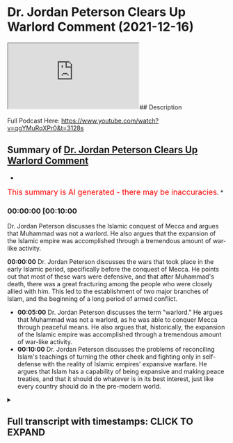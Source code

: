 # Dr. Jordan Peterson Clears Up Warlord Comment (2021-12-16)

<iframe loading='lazy' allow='autoplay' src='https://www.youtube.com/embed/v0qZCupZ2SU'></iframe>## Description

Full Podcast Here: https://www.youtube.com/watch?v=qgYMuRqXPr0&t=3128s

## Summary of [Dr. Jordan Peterson Clears Up Warlord Comment](https://www.youtube.com/watch?v=v0qZCupZ2SU)


*

<span style="color:red; font-size:125%">This summary is AI generated - there may be inaccuracies</span>. [](/)*

### <a onclick="modifyYTiframeseektime('600')">00:00:00 [00:10:00</a>

 Dr. Jordan Peterson discusses the Islamic conquest of Mecca and argues that Muhammad was not a warlord. He also argues that the expansion of the Islamic empire was accomplished through a tremendous amount of war-like activity.

**<a onclick="modifyYTiframeseektime('0')">00:00:00</a>** Dr. Jordan Peterson discusses the wars that took place in the early Islamic period, specifically before the conquest of Mecca. He points out that most of these wars were defensive, and that after Muhammad's death, there was a great fracturing among the people who were closely allied with him. This led to the establishment of two major branches of Islam, and the beginning of a long period of armed conflict.
* **<a onclick="modifyYTiframeseektime('300')">00:05:00</a>**  Dr. Jordan Peterson discusses the term "warlord." He argues that Muhammad was not a warlord, as he was able to conquer Mecca through peaceful means. He also argues that, historically, the expansion of the Islamic empire was accomplished through a tremendous amount of war-like activity.
* **<a onclick="modifyYTiframeseektime('600')">00:10:00</a>** Dr. Jordan Peterson discusses the problems of reconciling Islam's teachings of turning the other cheek and fighting only in self-defense with the reality of Islamic empires' expansive warfare. He argues that Islam has a capability of being expansive and making peace treaties, and that it should do whatever is in its best interest, just like every country should do in the pre-modern world.

<details><summary><h2>Full transcript with timestamps: CLICK TO EXPAND</h2></summary>

<a onclick="modifyYTiframeseektime('0)')">0:00:00 uh there was a time of persecution and<\/a>
<a onclick="modifyYTiframeseektime('2)')">0:00:02 then after that<\/a>
<a onclick="modifyYTiframeseektime('3)')">0:00:03 um<\/a>
<a onclick="modifyYTiframeseektime('4)')">0:00:04 he went he went to different places he<\/a>
<a onclick="modifyYTiframeseektime('6)')">0:00:06 went to tariff<\/a>
<a onclick="modifyYTiframeseektime('7)')">0:00:07 which is a place outside of mecca he<\/a>
<a onclick="modifyYTiframeseektime('9)')">0:00:09 went to el salvador two clans two tribes<\/a>
<a onclick="modifyYTiframeseektime('13)')">0:00:13 and what it was is that he was he was<\/a>
<a onclick="modifyYTiframeseektime('15)')">0:00:15 trying to get support for his project or<\/a>
<a onclick="modifyYTiframeseektime('18)')">0:00:18 the monotheistic project because he was<\/a>
<a onclick="modifyYTiframeseektime('20)')">0:00:20 being boycotted et cetera he eventually<\/a>
<a onclick="modifyYTiframeseektime('22)')">0:00:22 got it from us<\/a>
<a onclick="modifyYTiframeseektime('24)')">0:00:24 these two tribes because they actually<\/a>
<a onclick="modifyYTiframeseektime('25)')">0:00:25 believed in the religion of islam this<\/a>
<a onclick="modifyYTiframeseektime('27)')">0:00:27 is documented like without a shadow of a<\/a>
<a onclick="modifyYTiframeseektime('29)')">0:00:29 doubt this is what happened and then is<\/a>
<a onclick="modifyYTiframeseektime('31)')">0:00:31 this in the medina is this the medina<\/a>
<a onclick="modifyYTiframeseektime('33)')">0:00:33 period that you're speaking out so this<\/a>
<a onclick="modifyYTiframeseektime('34)')">0:00:34 is actually technically the meccan<\/a>
<a onclick="modifyYTiframeseektime('36)')">0:00:36 period<\/a>
<a onclick="modifyYTiframeseektime('37)')">0:00:37 okay still the meccan period yeah so<\/a>
<a onclick="modifyYTiframeseektime('39)')">0:00:39 right before medina literally was<\/a>
<a onclick="modifyYTiframeseektime('40)')">0:00:40 established because medina is the it was<\/a>
<a onclick="modifyYTiframeseektime('42)')">0:00:42 it was so called after the prophet<\/a>
<a onclick="modifyYTiframeseektime('44)')">0:00:44 because medina just literally means the<\/a>
<a onclick="modifyYTiframeseektime('46)')">0:00:46 city in arabic it was called the<\/a>
<a onclick="modifyYTiframeseektime('48)')">0:00:48 ethereum before and then they changed it<\/a>
<a onclick="modifyYTiframeseektime('49)')">0:00:49 into madina to nebi like the city of the<\/a>
<a onclick="modifyYTiframeseektime('51)')">0:00:51 prophet and so that's why it was kind of<\/a>
<a onclick="modifyYTiframeseektime('53)')">0:00:53 called medina after that<\/a>
<a onclick="modifyYTiframeseektime('55)')">0:00:55 in that time period so you've got 13<\/a>
<a onclick="modifyYTiframeseektime('57)')">0:00:57 years of medina<\/a>
<a onclick="modifyYTiframeseektime('58)')">0:00:58 the vast majority i'm not going to say<\/a>
<a onclick="modifyYTiframeseektime('60)')">0:01:00 all about the vast majority of wars that<\/a>
<a onclick="modifyYTiframeseektime('62)')">0:01:02 took place<\/a>
<a onclick="modifyYTiframeseektime('63)')">0:01:03 and in fact all of the wars that took<\/a>
<a onclick="modifyYTiframeseektime('64)')">0:01:04 place before the conquest of mecca were<\/a>
<a onclick="modifyYTiframeseektime('66)')">0:01:06 defensive so the pagan arabs went to<\/a>
<a onclick="modifyYTiframeseektime('69)')">0:01:09 medina and tried to siege it<\/a>
<a onclick="modifyYTiframeseektime('74)')">0:01:14 and all of these are names of wars in<\/a>
<a onclick="modifyYTiframeseektime('76)')">0:01:16 fact there was according to monschola<\/a>
<a onclick="modifyYTiframeseektime('78)')">0:01:18 there were 19 such wars<\/a>
<a onclick="modifyYTiframeseektime('80)')">0:01:20 in 10 years so that's almost an average<\/a>
<a onclick="modifyYTiframeseektime('83)')">0:01:23 of two wars every year and for me i see<\/a>
<a onclick="modifyYTiframeseektime('86)')">0:01:26 that actually as an evidence for prophet<\/a>
<a onclick="modifyYTiframeseektime('87)')">0:01:27 because the prophet was actually<\/a>
<a onclick="modifyYTiframeseektime('88)')">0:01:28 fighting in these wars he wasn't just<\/a>
<a onclick="modifyYTiframeseektime('90)')">0:01:30 you know throwing people around telling<\/a>
<a onclick="modifyYTiframeseektime('91)')">0:01:31 him to fight for him he was fighting in<\/a>
<a onclick="modifyYTiframeseektime('93)')">0:01:33 them and there were defensive wars<\/a>
<a onclick="modifyYTiframeseektime('95)')">0:01:35 um<\/a>
<a onclick="modifyYTiframeseektime('96)')">0:01:36 so in that time period what happened was<\/a>
<a onclick="modifyYTiframeseektime('98)')">0:01:38 i'll give you one okay so okay so let me<\/a>
<a onclick="modifyYTiframeseektime('100)')">0:01:40 let me interject something there because<\/a>
<a onclick="modifyYTiframeseektime('102)')">0:01:42 that's<\/a>
<a onclick="modifyYTiframeseektime('103)')">0:01:43 that's that's very that's a very hard<\/a>
<a onclick="modifyYTiframeseektime('104)')">0:01:44 thing for me to<\/a>
<a onclick="modifyYTiframeseektime('106)')">0:01:46 to get straight in my mind yes now<\/a>
<a onclick="modifyYTiframeseektime('109)')">0:01:49 um<\/a>
<a onclick="modifyYTiframeseektime('110)')">0:01:50 i would say that and the division in<\/a>
<a onclick="modifyYTiframeseektime('113)')">0:01:53 islam that occurred almost immediately<\/a>
<a onclick="modifyYTiframeseektime('115)')">0:01:55 upon muhammad's death and which has not<\/a>
<a onclick="modifyYTiframeseektime('118)')">0:01:58 been rectified to this day quite the<\/a>
<a onclick="modifyYTiframeseektime('120)')">0:02:00 contrary that's also you know that's a<\/a>
<a onclick="modifyYTiframeseektime('122)')">0:02:02 problem for everyone it's a problem for<\/a>
<a onclick="modifyYTiframeseektime('124)')">0:02:04 muslims it's a problem for christians<\/a>
<a onclick="modifyYTiframeseektime('125)')">0:02:05 it's a problem for everyone and it's a<\/a>
<a onclick="modifyYTiframeseektime('127)')">0:02:07 problem that could really get out of<\/a>
<a onclick="modifyYTiframeseektime('128)')">0:02:08 hand now it's not like i don't know that<\/a>
<a onclick="modifyYTiframeseektime('130)')">0:02:10 the protestants and the catholics were<\/a>
<a onclick="modifyYTiframeseektime('131)')">0:02:11 at each other's throats for you know<\/a>
<a onclick="modifyYTiframeseektime('133)')">0:02:13 hundreds of years so<\/a>
<a onclick="modifyYTiframeseektime('134)')">0:02:14 but that's that's not the issue at the<\/a>
<a onclick="modifyYTiframeseektime('137)')">0:02:17 moment so<\/a>
<a onclick="modifyYTiframeseektime('139)')">0:02:19 now in in islam there's a tremendous<\/a>
<a onclick="modifyYTiframeseektime('141)')">0:02:21 emphasis on christ's doctrines as well<\/a>
<a onclick="modifyYTiframeseektime('144)')">0:02:24 and there isn't any evidence that christ<\/a>
<a onclick="modifyYTiframeseektime('146)')">0:02:26 himself took part in let's say wars<\/a>
<a onclick="modifyYTiframeseektime('150)')">0:02:30 okay so<\/a>
<a onclick="modifyYTiframeseektime('151)')">0:02:31 it's hard<\/a>
<a onclick="modifyYTiframeseektime('152)')">0:02:32 and i mean<\/a>
<a onclick="modifyYTiframeseektime('153)')">0:02:33 what do you mean okay well if you if you<\/a>
<a onclick="modifyYTiframeseektime('155)')">0:02:35 analyze christ as an archetype<\/a>
<a onclick="modifyYTiframeseektime('157)')">0:02:37 when he comes back in his second coming<\/a>
<a onclick="modifyYTiframeseektime('159)')">0:02:39 he is going to dominate the world<\/a>
<a onclick="modifyYTiframeseektime('162)')">0:02:42 and one can say well that's not the<\/a>
<a onclick="modifyYTiframeseektime('163)')">0:02:43 historical christ but when we're when<\/a>
<a onclick="modifyYTiframeseektime('165)')">0:02:45 we're looking at him in the way<\/a>
<a onclick="modifyYTiframeseektime('167)')">0:02:47 look that's a reasonable that's a<\/a>
<a onclick="modifyYTiframeseektime('168)')">0:02:48 reasonable objective<\/a>
<a onclick="modifyYTiframeseektime('170)')">0:02:50 and i understand that a judge a judge<\/a>
<a onclick="modifyYTiframeseektime('172)')">0:02:52 has a judge has that that martial<\/a>
<a onclick="modifyYTiframeseektime('175)')">0:02:55 element and i don't think it's<\/a>
<a onclick="modifyYTiframeseektime('176)')">0:02:56 reasonable to use the archetypal<\/a>
<a onclick="modifyYTiframeseektime('178)')">0:02:58 representation as an argument against<\/a>
<a onclick="modifyYTiframeseektime('180)')">0:03:00 the historical reality and look i'm not<\/a>
<a onclick="modifyYTiframeseektime('182)')">0:03:02 saying to you that i know that what<\/a>
<a onclick="modifyYTiframeseektime('185)')">0:03:05 muhammad did was wrong that isn't what<\/a>
<a onclick="modifyYTiframeseektime('187)')">0:03:07 i'm saying i'm saying that i don't<\/a>
<a onclick="modifyYTiframeseektime('190)')">0:03:10 understand<\/a>
<a onclick="modifyYTiframeseektime('191)')">0:03:11 how<\/a>
<a onclick="modifyYTiframeseektime('192)')">0:03:12 participation in those defense of wars<\/a>
<a onclick="modifyYTiframeseektime('195)')">0:03:15 let's say but then that was also<\/a>
<a onclick="modifyYTiframeseektime('196)')">0:03:16 followed by a tremendous explosion of<\/a>
<a onclick="modifyYTiframeseektime('198)')">0:03:18 islamic expansion right the biggest<\/a>
<a onclick="modifyYTiframeseektime('200)')">0:03:20 empire the world had ever seen in a very<\/a>
<a onclick="modifyYTiframeseektime('202)')">0:03:22 short period of time<\/a>
<a onclick="modifyYTiframeseektime('203)')">0:03:23 right at right at europe's doors<\/a>
<a onclick="modifyYTiframeseektime('206)')">0:03:26 and so<\/a>
<a onclick="modifyYTiframeseektime('207)')">0:03:27 and that was also followed by the<\/a>
<a onclick="modifyYTiframeseektime('209)')">0:03:29 severance of the islamic faith into two<\/a>
<a onclick="modifyYTiframeseektime('211)')">0:03:31 major categories and and interned<\/a>
<a onclick="modifyYTiframeseektime('213)')">0:03:33 conflict there and so there's that that<\/a>
<a onclick="modifyYTiframeseektime('215)')">0:03:35 stream of of<\/a>
<a onclick="modifyYTiframeseektime('217)')">0:03:37 of armed conflict activity i i think<\/a>
<a onclick="modifyYTiframeseektime('221)')">0:03:41 that you're<\/a>
<a onclick="modifyYTiframeseektime('222)')">0:03:42 with respect i i don't think you're<\/a>
<a onclick="modifyYTiframeseektime('223)')">0:03:43 getting the history fully right here<\/a>
<a onclick="modifyYTiframeseektime('225)')">0:03:45 because well<\/a>
<a onclick="modifyYTiframeseektime('226)')">0:03:46 go yep that's fine cool yeah the the the<\/a>
<a onclick="modifyYTiframeseektime('229)')">0:03:49 the war in germany that the wars between<\/a>
<a onclick="modifyYTiframeseektime('231)')">0:03:51 shia and sunnah or what would then be<\/a>
<a onclick="modifyYTiframeseektime('234)')">0:03:54 it's not really between sunnah because<\/a>
<a onclick="modifyYTiframeseektime('235)')">0:03:55 quite frankly shiism had not been<\/a>
<a onclick="modifyYTiframeseektime('237)')">0:03:57 established does it but the the the wars<\/a>
<a onclick="modifyYTiframeseektime('239)')">0:03:59 of the companions how many people died<\/a>
<a onclick="modifyYTiframeseektime('241)')">0:04:01 in those wars<\/a>
<a onclick="modifyYTiframeseektime('243)')">0:04:03 do we have any numbers<\/a>
<a onclick="modifyYTiframeseektime('244)')">0:04:04 for maximum we can say but it's but<\/a>
<a onclick="modifyYTiframeseektime('247)')">0:04:07 fair look fair enough man and it's not<\/a>
<a onclick="modifyYTiframeseektime('249)')">0:04:09 like it's not chris it's not like<\/a>
<a onclick="modifyYTiframeseektime('250)')">0:04:10 christianity hasn't been rife with<\/a>
<a onclick="modifyYTiframeseektime('252)')">0:04:12 internecine conflict yes<\/a>
<a onclick="modifyYTiframeseektime('255)')">0:04:15 but but the fact is is that it was<\/a>
<a onclick="modifyYTiframeseektime('257)')">0:04:17 almost immediately after muhammad's<\/a>
<a onclick="modifyYTiframeseektime('259)')">0:04:19 death that this fracturing took place<\/a>
<a onclick="modifyYTiframeseektime('260)')">0:04:20 among the people that were closely<\/a>
<a onclick="modifyYTiframeseektime('262)')">0:04:22 allied with him and it was a bloody<\/a>
<a onclick="modifyYTiframeseektime('263)')">0:04:23 fracturing and it isn't obvious that<\/a>
<a onclick="modifyYTiframeseektime('265)')">0:04:25 it's been wrapped<\/a>
<a onclick="modifyYTiframeseektime('267)')">0:04:27 how bloody was it well how bloody does<\/a>
<a onclick="modifyYTiframeseektime('269)')">0:04:29 it have to be you know it doesn't take<\/a>
<a onclick="modifyYTiframeseektime('270)')">0:04:30 much<\/a>
<a onclick="modifyYTiframeseektime('271)')">0:04:31 okay<\/a>
<a onclick="modifyYTiframeseektime('272)')">0:04:32 well let's be honest let's be fair yeah<\/a>
<a onclick="modifyYTiframeseektime('274)')">0:04:34 yeah<\/a>
<a onclick="modifyYTiframeseektime('275)')">0:04:35 let's be fair right with with with with<\/a>
<a onclick="modifyYTiframeseektime('277)')">0:04:37 the wars that took place 30 to 40 years<\/a>
<a onclick="modifyYTiframeseektime('279)')">0:04:39 and it wasn't immediately after because<\/a>
<a onclick="modifyYTiframeseektime('280)')">0:04:40 you said that in the video the day he<\/a>
<a onclick="modifyYTiframeseektime('282)')">0:04:42 died that's wrong he didn't happen the<\/a>
<a onclick="modifyYTiframeseektime('284)')">0:04:44 day he died it happened 30 to four years<\/a>
<a onclick="modifyYTiframeseektime('285)')">0:04:45 after<\/a>
<a onclick="modifyYTiframeseektime('286)')">0:04:46 it happened 30 to 40 years after and how<\/a>
<a onclick="modifyYTiframeseektime('288)')">0:04:48 long how how many people how many<\/a>
<a onclick="modifyYTiframeseektime('290)')">0:04:50 members of muhammad's immediate family<\/a>
<a onclick="modifyYTiframeseektime('292)')">0:04:52 survived during that 30 years<\/a>
<a onclick="modifyYTiframeseektime('295)')">0:04:55 my understanding was that most of his<\/a>
<a onclick="modifyYTiframeseektime('296)')">0:04:56 immediate family died in armed conflict<\/a>
<a onclick="modifyYTiframeseektime('299)')">0:04:59 relatively immediate family died in his<\/a>
<a onclick="modifyYTiframeseektime('300)')">0:05:00 own lifetime<\/a>
<a onclick="modifyYTiframeseektime('302)')">0:05:02 yes well i'm not speaking of them but<\/a>
<a onclick="modifyYTiframeseektime('304)')">0:05:04 i'm speaking of what happened after he<\/a>
<a onclick="modifyYTiframeseektime('305)')">0:05:05 died that's right because yeah okay look<\/a>
<a onclick="modifyYTiframeseektime('308)')">0:05:08 first first fact<\/a>
<a onclick="modifyYTiframeseektime('310)')">0:05:10 muhammad<\/a>
<a onclick="modifyYTiframeseektime('311)')">0:05:11 uh salah sallam we say salah meaning<\/a>
<a onclick="modifyYTiframeseektime('313)')">0:05:13 peace and blessings upon him<\/a>
<a onclick="modifyYTiframeseektime('316)')">0:05:16 all of his children died in his life<\/a>
<a onclick="modifyYTiframeseektime('319)')">0:05:19 okay except for one<\/a>
<a onclick="modifyYTiframeseektime('321)')">0:05:21 so most of the members of his immediate<\/a>
<a onclick="modifyYTiframeseektime('323)')">0:05:23 family and his wife died khadija died<\/a>
<a onclick="modifyYTiframeseektime('325)')">0:05:25 his uncle abu talib died his other uncle<\/a>
<a onclick="modifyYTiframeseektime('327)')">0:05:27 hamza died they all died within his<\/a>
<a onclick="modifyYTiframeseektime('330)')">0:05:30 lifetime either due to illness or due to<\/a>
<a onclick="modifyYTiframeseektime('333)')">0:05:33 some other some other cause war for<\/a>
<a onclick="modifyYTiframeseektime('335)')">0:05:35 example like one of the defensive was<\/a>
<a onclick="modifyYTiframeseektime('337)')">0:05:37 hamza died<\/a>
<a onclick="modifyYTiframeseektime('338)')">0:05:38 and by the way muhammad forgave his<\/a>
<a onclick="modifyYTiframeseektime('340)')">0:05:40 killer and that's something which which<\/a>
<a onclick="modifyYTiframeseektime('341)')">0:05:41 goes against the warlord thesis because<\/a>
<a onclick="modifyYTiframeseektime('344)')">0:05:44 when he then conquered mecca<\/a>
<a onclick="modifyYTiframeseektime('346)')">0:05:46 when he conquered mecca he was actually<\/a>
<a onclick="modifyYTiframeseektime('348)')">0:05:48 no fighting i'm not sure if you know<\/a>
<a onclick="modifyYTiframeseektime('349)')">0:05:49 this it's called fat<\/a>
<a onclick="modifyYTiframeseektime('351)')">0:05:51 when he went into and conquered mecca he<\/a>
<a onclick="modifyYTiframeseektime('353)')">0:05:53 didn't fight anybody<\/a>
<a onclick="modifyYTiframeseektime('355)')">0:05:55 it was no fighting there were a few<\/a>
<a onclick="modifyYTiframeseektime('356)')">0:05:56 people that that were exempted but he<\/a>
<a onclick="modifyYTiframeseektime('359)')">0:05:59 actually quoted what joseph quoted to<\/a>
<a onclick="modifyYTiframeseektime('361)')">0:06:01 his brothers in the quran in the quran<\/a>
<a onclick="modifyYTiframeseektime('364)')">0:06:04 which is letter 3 by alaikum that no<\/a>
<a onclick="modifyYTiframeseektime('366)')">0:06:06 blame is on you today and so and this by<\/a>
<a onclick="modifyYTiframeseektime('369)')">0:06:09 the way is a bedrock example of<\/a>
<a onclick="modifyYTiframeseektime('371)')">0:06:11 forgiveness in islam because these were<\/a>
<a onclick="modifyYTiframeseektime('373)')">0:06:13 people that were persecuting him for 13<\/a>
<a onclick="modifyYTiframeseektime('375)')">0:06:15 years these are people that were that<\/a>
<a onclick="modifyYTiframeseektime('377)')">0:06:17 killed his uncle like i said there's one<\/a>
<a onclick="modifyYTiframeseektime('378)')">0:06:18 person called washi<\/a>
<a onclick="modifyYTiframeseektime('380)')">0:06:20 who um who literally killed his uncle<\/a>
<a onclick="modifyYTiframeseektime('383)')">0:06:23 and uh and mutilated his body and he<\/a>
<a onclick="modifyYTiframeseektime('386)')">0:06:26 said<\/a>
<a onclick="modifyYTiframeseektime('387)')">0:06:27 to ashi i forgive you but i can't i<\/a>
<a onclick="modifyYTiframeseektime('389)')">0:06:29 can't see your face because of how<\/a>
<a onclick="modifyYTiframeseektime('391)')">0:06:31 how<\/a>
<a onclick="modifyYTiframeseektime('392)')">0:06:32 he said<\/a>
<a onclick="modifyYTiframeseektime('397)')">0:06:37 he said can you keep your face away from<\/a>
<a onclick="modifyYTiframeseektime('398)')">0:06:38 me because i can't psychologically i<\/a>
<a onclick="modifyYTiframeseektime('400)')">0:06:40 can't bring my faith but i do forgive<\/a>
<a onclick="modifyYTiframeseektime('401)')">0:06:41 you he said so he forgave people that<\/a>
<a onclick="modifyYTiframeseektime('403)')">0:06:43 killed his own family members<\/a>
<a onclick="modifyYTiframeseektime('406)')">0:06:46 and this was after he he himself<\/a>
<a onclick="modifyYTiframeseektime('408)')">0:06:48 attempted a treaty with the pagans<\/a>
<a onclick="modifyYTiframeseektime('410)')">0:06:50 called hodebiya<\/a>
<a onclick="modifyYTiframeseektime('412)')">0:06:52 and so they broke the treaty and that's<\/a>
<a onclick="modifyYTiframeseektime('414)')">0:06:54 what initiated the conquest of mecca<\/a>
<a onclick="modifyYTiframeseektime('415)')">0:06:55 which was<\/a>
<a onclick="modifyYTiframeseektime('417)')">0:06:57 not a conquest that was<\/a>
<a onclick="modifyYTiframeseektime('418)')">0:06:58 fighting now if you compare this because<\/a>
<a onclick="modifyYTiframeseektime('420)')">0:07:00 i think the comparison if there's any<\/a>
<a onclick="modifyYTiframeseektime('422)')">0:07:02 comparison that can be or should be made<\/a>
<a onclick="modifyYTiframeseektime('424)')">0:07:04 it's the it's jesus's second coming with<\/a>
<a onclick="modifyYTiframeseektime('427)')">0:07:07 muhammad in the medinan period not in<\/a>
<a onclick="modifyYTiframeseektime('429)')">0:07:09 the meccan period in the meccan period<\/a>
<a onclick="modifyYTiframeseektime('431)')">0:07:11 both were being persecuted jesus in his<\/a>
<a onclick="modifyYTiframeseektime('433)')">0:07:13 life and muhammad in his in the meccan<\/a>
<a onclick="modifyYTiframeseektime('436)')">0:07:16 period but jesus when he comes back he<\/a>
<a onclick="modifyYTiframeseektime('438)')">0:07:18 will then get authority and he will be i<\/a>
<a onclick="modifyYTiframeseektime('440)')">0:07:20 uh he will be ruling with the iron<\/a>
<a onclick="modifyYTiframeseektime('442)')">0:07:22 scepter according to the bible he would<\/a>
<a onclick="modifyYTiframeseektime('444)')">0:07:24 be crushing his uh<\/a>
<a onclick="modifyYTiframeseektime('446)')">0:07:26 he will be crushing his enemies as it<\/a>
<a onclick="modifyYTiframeseektime('448)')">0:07:28 says in corinthians under his for<\/a>
<a onclick="modifyYTiframeseektime('450)')">0:07:30 humbling his enemies under his foot uh<\/a>
<a onclick="modifyYTiframeseektime('452)')">0:07:32 and killing and violent violent stuff so<\/a>
<a onclick="modifyYTiframeseektime('454)')">0:07:34 in fact<\/a>
<a onclick="modifyYTiframeseektime('456)')">0:07:36 i will actually argue today that the new<\/a>
<a onclick="modifyYTiframeseektime('458)')">0:07:38 testament representation of jesus christ<\/a>
<a onclick="modifyYTiframeseektime('461)')">0:07:41 in his second coming is way more violent<\/a>
<a onclick="modifyYTiframeseektime('464)')">0:07:44 than muhammad's<\/a>
<a onclick="modifyYTiframeseektime('465)')">0:07:45 conquests in the medina okay well look<\/a>
<a onclick="modifyYTiframeseektime('468)')">0:07:48 like i said i wasn't i wasn't trying to<\/a>
<a onclick="modifyYTiframeseektime('470)')">0:07:50 make the case i wasn't trying to make<\/a>
<a onclick="modifyYTiframeseektime('472)')">0:07:52 the case that<\/a>
<a onclick="modifyYTiframeseektime('474)')">0:07:54 what happened in mecca or medina was<\/a>
<a onclick="modifyYTiframeseektime('476)')">0:07:56 wrong like so let me explain that a<\/a>
<a onclick="modifyYTiframeseektime('478)')">0:07:58 little bit<\/a>
<a onclick="modifyYTiframeseektime('480)')">0:08:00 so<\/a>
<a onclick="modifyYTiframeseektime('481)')">0:08:01 christian europe fought a defensive war<\/a>
<a onclick="modifyYTiframeseektime('483)')">0:08:03 against the nazis<\/a>
<a onclick="modifyYTiframeseektime('485)')">0:08:05 it isn't obvious that that was wrong i<\/a>
<a onclick="modifyYTiframeseektime('487)')">0:08:07 don't think that was i wouldn't say<\/a>
<a onclick="modifyYTiframeseektime('488)')">0:08:08 that's defensive<\/a>
<a onclick="modifyYTiframeseektime('490)')">0:08:10 well okay fine but but i understand the<\/a>
<a onclick="modifyYTiframeseektime('492)')">0:08:12 concept of defense of war<\/a>
<a onclick="modifyYTiframeseektime('496)')">0:08:16 america<\/a>
<a onclick="modifyYTiframeseektime('497)')">0:08:17 america when america got involved in<\/a>
<a onclick="modifyYTiframeseektime('498)')">0:08:18 world war ii<\/a>
<a onclick="modifyYTiframeseektime('500)')">0:08:20 it was not under immediate threat by<\/a>
<a onclick="modifyYTiframeseektime('501)')">0:08:21 germany and they colonized it and here's<\/a>
<a onclick="modifyYTiframeseektime('504)')">0:08:24 the thing caught it it overtook western<\/a>
<a onclick="modifyYTiframeseektime('507)')">0:08:27 germany you see and well<\/a>
<a onclick="modifyYTiframeseektime('509)')">0:08:29 here's the thing the term warlord that<\/a>
<a onclick="modifyYTiframeseektime('511)')">0:08:31 you use with the prophet you've never<\/a>
<a onclick="modifyYTiframeseektime('512)')">0:08:32 used with harry truman you've never used<\/a>
<a onclick="modifyYTiframeseektime('515)')">0:08:35 with uh<\/a>
<a onclick="modifyYTiframeseektime('516)')">0:08:36 with uh roosevelt you've never used with<\/a>
<a onclick="modifyYTiframeseektime('518)')">0:08:38 winston churchill all of which conquered<\/a>
<a onclick="modifyYTiframeseektime('520)')">0:08:40 countries literally in wars because i<\/a>
<a onclick="modifyYTiframeseektime('523)')">0:08:43 feel like there is there is a bias there<\/a>
<a onclick="modifyYTiframeseektime('525)')">0:08:45 and you actually never used it with<\/a>
<a onclick="modifyYTiframeseektime('527)')">0:08:47 anybody else aside from the prophet<\/a>
<a onclick="modifyYTiframeseektime('528)')">0:08:48 muhammad in your public output and i<\/a>
<a onclick="modifyYTiframeseektime('530)')">0:08:50 think that's unjustifiable i think that<\/a>
<a onclick="modifyYTiframeseektime('532)')">0:08:52 you have biblical prophets like moses<\/a>
<a onclick="modifyYTiframeseektime('534)')">0:08:54 you have biblical prophets<\/a>
<a onclick="modifyYTiframeseektime('536)')">0:08:56 like um joshua you have you have the<\/a>
<a onclick="modifyYTiframeseektime('539)')">0:08:59 jesus in his second coming all of which<\/a>
<a onclick="modifyYTiframeseektime('541)')">0:09:01 were warrior prophets<\/a>
<a onclick="modifyYTiframeseektime('543)')">0:09:03 and and and and you've only used the<\/a>
<a onclick="modifyYTiframeseektime('546)')">0:09:06 term uh<\/a>
<a onclick="modifyYTiframeseektime('547)')">0:09:07 warlord with the prophet muhammad i<\/a>
<a onclick="modifyYTiframeseektime('548)')">0:09:08 think that is unjustifiable i think if<\/a>
<a onclick="modifyYTiframeseektime('551)')">0:09:11 what is it that caught<\/a>
<a onclick="modifyYTiframeseektime('552)')">0:09:12 what makes someone a warlord in you<\/a>
<a onclick="modifyYTiframeseektime('555)')">0:09:15 then if if it's conquering lands then<\/a>
<a onclick="modifyYTiframeseektime('557)')">0:09:17 harry truman is a warlord then uh<\/a>
<a onclick="modifyYTiframeseektime('560)')">0:09:20 you know and so on and so forth in fact<\/a>
<a onclick="modifyYTiframeseektime('563)')">0:09:23 i guess that's a real that's a real<\/a>
<a onclick="modifyYTiframeseektime('564)')">0:09:24 tough question isn't it what makes a<\/a>
<a onclick="modifyYTiframeseektime('566)')">0:09:26 warlord and what makes it just war it's<\/a>
<a onclick="modifyYTiframeseektime('568)')">0:09:28 not like any of us have the precise<\/a>
<a onclick="modifyYTiframeseektime('570)')">0:09:30 answers to that i think that's what<\/a>
<a onclick="modifyYTiframeseektime('571)')">0:09:31 partly what we're trying to hash out the<\/a>
<a onclick="modifyYTiframeseektime('572)')">0:09:32 definitions of the word warlords the<\/a>
<a onclick="modifyYTiframeseektime('574)')">0:09:34 definition of the word woodward<\/a>
<a onclick="modifyYTiframeseektime('575)')">0:09:35 according to collins is that someone who<\/a>
<a onclick="modifyYTiframeseektime('577)')">0:09:37 acquires force by aggressivity and<\/a>
<a onclick="modifyYTiframeseektime('579)')">0:09:39 violence<\/a>
<a onclick="modifyYTiframeseektime('582)')">0:09:42 and you push back on me so i'll push<\/a>
<a onclick="modifyYTiframeseektime('583)')">0:09:43 back on you to some degree okay well<\/a>
<a onclick="modifyYTiframeseektime('586)')">0:09:46 it's certainly the case that the<\/a>
<a onclick="modifyYTiframeseektime('587)')">0:09:47 expansion of the islamic empire was<\/a>
<a onclick="modifyYTiframeseektime('590)')">0:09:50 accomplished by a tremendous amount of<\/a>
<a onclick="modifyYTiframeseektime('592)')">0:09:52 war-like activity and that wasn't<\/a>
<a onclick="modifyYTiframeseektime('593)')">0:09:53 defensive<\/a>
<a onclick="modifyYTiframeseektime('595)')">0:09:55 now look i understand that monotheism is<\/a>
<a onclick="modifyYTiframeseektime('597)')">0:09:57 a difficult state to attain<\/a>
<a onclick="modifyYTiframeseektime('600)')">0:10:00 and that monotheistic societies have<\/a>
<a onclick="modifyYTiframeseektime('602)')">0:10:02 emerged in the midst of conflict<\/a>
<a onclick="modifyYTiframeseektime('603)')">0:10:03 throughout human society i understand<\/a>
<a onclick="modifyYTiframeseektime('605)')">0:10:05 that and i'm not even saying that<\/a>
<a onclick="modifyYTiframeseektime('606)')">0:10:06 there's something exceptional in that<\/a>
<a onclick="modifyYTiframeseektime('608)')">0:10:08 regard about islam although the rate at<\/a>
<a onclick="modifyYTiframeseektime('610)')">0:10:10 which it happened was quite remarkable<\/a>
<a onclick="modifyYTiframeseektime('612)')">0:10:12 but it still it presents us with a<\/a>
<a onclick="modifyYTiframeseektime('614)')">0:10:14 problem doesn't it<\/a>
<a onclick="modifyYTiframeseektime('615)')">0:10:15 i mean everyone it presents everyone<\/a>
<a onclick="modifyYTiframeseektime('617)')">0:10:17 with a problem<\/a>
<a onclick="modifyYTiframeseektime('618)')">0:10:18 and the problem is well for example the<\/a>
<a onclick="modifyYTiframeseektime('620)')">0:10:20 problem is reconciling the idea of<\/a>
<a onclick="modifyYTiframeseektime('622)')">0:10:22 turning the other cheek with the idea of<\/a>
<a onclick="modifyYTiframeseektime('624)')">0:10:24 a just war a defensive war or an expanse<\/a>
<a onclick="modifyYTiframeseektime('626)')">0:10:26 of war for that matter and of course<\/a>
<a onclick="modifyYTiframeseektime('628)')">0:10:28 that issue is relevant to islam because<\/a>
<a onclick="modifyYTiframeseektime('630)')">0:10:30 islam exploded outward and produced the<\/a>
<a onclick="modifyYTiframeseektime('633)')">0:10:33 biggest empire the world had ever seen<\/a>
<a onclick="modifyYTiframeseektime('634)')">0:10:34 in in the in the space of a few short<\/a>
<a onclick="modifyYTiframeseektime('636)')">0:10:36 centuries<\/a>
<a onclick="modifyYTiframeseektime('639)')">0:10:39 so then well so then you ask well what's<\/a>
<a onclick="modifyYTiframeseektime('642)')">0:10:42 the spirit what is the spirit that<\/a>
<a onclick="modifyYTiframeseektime('644)')">0:10:44 animated that and is that attributable<\/a>
<a onclick="modifyYTiframeseektime('646)')">0:10:46 to the islamic doctrines themselves<\/a>
<a onclick="modifyYTiframeseektime('649)')">0:10:49 i don't know the answer to that now let<\/a>
<a onclick="modifyYTiframeseektime('651)')">0:10:51 me tell you the answer to that okay<\/a>
<a onclick="modifyYTiframeseektime('653)')">0:10:53 and this is what i want to tell you<\/a>
<a onclick="modifyYTiframeseektime('654)')">0:10:54 conclusively and this will help build<\/a>
<a onclick="modifyYTiframeseektime('656)')">0:10:56 bridges honestly because we can maintain<\/a>
<a onclick="modifyYTiframeseektime('658)')">0:10:58 the warlord thesis we can maintain the<\/a>
<a onclick="modifyYTiframeseektime('659)')">0:10:59 expansionist thesis but here's what i'll<\/a>
<a onclick="modifyYTiframeseektime('661)')">0:11:01 tell you<\/a>
<a onclick="modifyYTiframeseektime('662)')">0:11:02 islam has a has a capability to be<\/a>
<a onclick="modifyYTiframeseektime('665)')">0:11:05 expansive<\/a>
<a onclick="modifyYTiframeseektime('667)')">0:11:07 and it also has a capability of making<\/a>
<a onclick="modifyYTiframeseektime('669)')">0:11:09 peace treaties<\/a>
<a onclick="modifyYTiframeseektime('670)')">0:11:10 and it does and it should do whatever is<\/a>
<a onclick="modifyYTiframeseektime('672)')">0:11:12 in his best interest just like every<\/a>
<a onclick="modifyYTiframeseektime('674)')">0:11:14 country should do ever in his best<\/a>
<a onclick="modifyYTiframeseektime('676)')">0:11:16 interest in the pre-modern world we did<\/a>
<a onclick="modifyYTiframeseektime('679)')">0:11:19 not i think this is highly anachronistic<\/a>
<a onclick="modifyYTiframeseektime('681)')">0:11:21 in the pre-modern world there was no<\/a>
<a onclick="modifyYTiframeseektime('683)')">0:11:23 such thing as un it was a realist<\/a>
<a onclick="modifyYTiframeseektime('685)')">0:11:25 international relations framework<\/a>
<a onclick="modifyYTiframeseektime('687)')">0:11:27 whereby everybody was fighting everyone<\/a>
<a onclick="modifyYTiframeseektime('690)')">0:11:30 the roman empire didn't care<\/a>
<a onclick="modifyYTiframeseektime('692)')">0:11:32 about what it didn't care about you<\/a>
<a onclick="modifyYTiframeseektime('694)')">0:11:34 quite frankly it was expanding itself<\/a>
<a onclick="modifyYTiframeseektime('696)')">0:11:36 the persian empire was expanding itself<\/a>
<a onclick="modifyYTiframeseektime('698)')">0:11:38 and the and the arabian peninsula was in<\/a>
<a onclick="modifyYTiframeseektime('700)')">0:11:40 between both and so it could have either<\/a>
<a onclick="modifyYTiframeseektime('702)')">0:11:42 been swallowed by those two other<\/a>
<a onclick="modifyYTiframeseektime('704)')">0:11:44 empires or it could decide to in fact we<\/a>
<a onclick="modifyYTiframeseektime('706)')">0:11:46 will impose our government on them<\/a>
<a onclick="modifyYTiframeseektime('708)')">0:11:48 before they impose it on us and it<\/a>
<a onclick="modifyYTiframeseektime('710)')">0:11:50 decided the former rather than the<\/a>
<a onclick="modifyYTiframeseektime('712)')">0:11:52 latter it decided to expand and in fact<\/a>
<a onclick="modifyYTiframeseektime('714)')">0:11:54 the prophet in his weakest of times he<\/a>
<a onclick="modifyYTiframeseektime('716)')">0:11:56 predicted that that would happen<\/a>
<a onclick="modifyYTiframeseektime('718)')">0:11:58 you know there was one more in<\/a>
<a onclick="modifyYTiframeseektime('719)')">0:11:59 particular where they were they were<\/a>
<a onclick="modifyYTiframeseektime('721)')">0:12:01 starving and it's called khandak and he<\/a>
<a onclick="modifyYTiframeseektime('723)')">0:12:03 hit iraq and he said<\/a>
<a onclick="modifyYTiframeseektime('727)')">0:12:07 the roman empire has been conquered he<\/a>
<a onclick="modifyYTiframeseektime('729)')">0:12:09 hit another iraq again he said forte had<\/a>
<a onclick="modifyYTiframeseektime('731)')">0:12:11 fairest that the persian empire has been<\/a>
<a onclick="modifyYTiframeseektime('733)')">0:12:13 conquered and then he knocked the rock<\/a>
<a onclick="modifyYTiframeseektime('734)')">0:12:14 again he said he said this in his<\/a>
<a onclick="modifyYTiframeseektime('736)')">0:12:16 weakest moment he said that the yemen<\/a>
<a onclick="modifyYTiframeseektime('738)')">0:12:18 has been conquered i see that the<\/a>
<a onclick="modifyYTiframeseektime('740)')">0:12:20 expansion of the islamic empire is a<\/a>
<a onclick="modifyYTiframeseektime('742)')">0:12:22 proof of islam and you know it's not<\/a>
<a onclick="modifyYTiframeseektime('743)')">0:12:23 just me even historians say this how<\/a>
<a onclick="modifyYTiframeseektime('745)')">0:12:25 barnaby rogerson he said the fact that<\/a>
<a onclick="modifyYTiframeseektime('747)')">0:12:27 islam spread<\/a>
<a onclick="modifyYTiframeseektime('749)')">0:12:29 to the roman empire and the persian<\/a>
<a onclick="modifyYTiframeseektime('751)')">0:12:31 empire is equivalent to<\/a>
<a onclick="modifyYTiframeseektime('753)')">0:12:33 the the is equivalent to eskimos taking<\/a>
<a onclick="modifyYTiframeseektime('756)')">0:12:36 over russia and america i believe it's<\/a>
<a onclick="modifyYTiframeseektime('757)')">0:12:37 miraculous if anything that this<\/a>
<a onclick="modifyYTiframeseektime('759)')">0:12:39 happened i don't think it's<\/a>
<a onclick="modifyYTiframeseektime('760)')">0:12:40 unjustifiable i think actually during<\/a>
<a onclick="modifyYTiframeseektime('762)')">0:12:42 peace and to be then<\/a>
<a onclick="modifyYTiframeseektime('763)')">0:12:43 stop it why did it stop at europe's<\/a>
<a onclick="modifyYTiframeseektime('765)')">0:12:45 borders so to speak<\/a>
<a onclick="modifyYTiframeseektime('768)')">0:12:48 if it was the worst<\/a>
<a onclick="modifyYTiframeseektime('769)')">0:12:49 yeah<\/a>
<a onclick="modifyYTiframeseektime('770)')">0:12:50 because of uh<\/a>
<a onclick="modifyYTiframeseektime('771)')">0:12:51 it wasn't successful there it wasn't it<\/a>
<a onclick="modifyYTiframeseektime('774)')">0:12:54 it stopped where it it<\/a>
<a onclick="modifyYTiframeseektime('775)')">0:12:55 couldn't go further but the point is is<\/a>
<a onclick="modifyYTiframeseektime('778)')">0:12:58 that it's not like the christians at<\/a>
<a onclick="modifyYTiframeseektime('779)')">0:12:59 that time in<\/a>
<a onclick="modifyYTiframeseektime('780)')">0:13:00 rome cared i mean they did the same<\/a>
<a onclick="modifyYTiframeseektime('783)')">0:13:03 thing for years they were expanding<\/a>
<a onclick="modifyYTiframeseektime('784)')">0:13:04 themselves well that's why i said that's<\/a>
<a onclick="modifyYTiframeseektime('786)')">0:13:06 why i said i wasn't making a private<\/a>
<a onclick="modifyYTiframeseektime('787)')">0:13:07 fancy case that this was wrong i'm<\/a>
<a onclick="modifyYTiframeseektime('789)')">0:13:09 trying to understand it and so and you<\/a>
<a onclick="modifyYTiframeseektime('791)')">0:13:11 objected to my<\/a>
<a onclick="modifyYTiframeseektime('792)')">0:13:12 use of the term warlord and perhaps<\/a>
<a onclick="modifyYTiframeseektime('794)')">0:13:14 rightly so you know perhaps that was an<\/a>
<a onclick="modifyYTiframeseektime('796)')">0:13:16 injudicious comment i was rather shocked<\/a>
<a onclick="modifyYTiframeseektime('799)')">0:13:19 when i was reading islamic history when<\/a>
<a onclick="modifyYTiframeseektime('801)')">0:13:21 i<\/a>
<a onclick="modifyYTiframeseektime('802)')">0:13:22 encountered the degree of violence that<\/a>
<a onclick="modifyYTiframeseektime('805)')">0:13:25 surrounded these events and so you know<\/a>
<a onclick="modifyYTiframeseektime('806)')">0:13:26 maybe i was like i was appreciative you<\/a>
<a onclick="modifyYTiframeseektime('809)')">0:13:29 said that i think this that shows real<\/a>
<a onclick="modifyYTiframeseektime('810)')">0:13:30 sincerity in it and it's it's one step<\/a>
<a onclick="modifyYTiframeseektime('813)')">0:13:33 closer to creating real<\/a>
<a onclick="modifyYTiframeseektime('815)')">0:13:35 uh meaningful relationships between uh<\/a>
<a onclick="modifyYTiframeseektime('818)')">0:13:38 well i think and i think you're you know<\/a>
<a onclick="modifyYTiframeseektime('820)')">0:13:40 your defense that well the world was a<\/a>
<a onclick="modifyYTiframeseektime('822)')">0:13:42 battleground of empires and you know if<\/a>
<a onclick="modifyYTiframeseektime('824)')">0:13:44 it's if it's push out from our territory<\/a>
<a onclick="modifyYTiframeseektime('827)')">0:13:47 be encroached upon and dominated then it<\/a>
<a onclick="modifyYTiframeseektime('829)')">0:13:49 isn't obvious that being encroached upon<\/a>
<a onclick="modifyYTiframeseektime('831)')">0:13:51 and dominated is the right<\/a>
<a onclick="modifyYTiframeseektime('833)')">0:13:53 approach the correct approach the most<\/a>
<a onclick="modifyYTiframeseektime('835)')">0:13:55 moral approach let's say um especially<\/a>
<a onclick="modifyYTiframeseektime('838)')">0:13:58 because there'd be no shortage of<\/a>
<a onclick="modifyYTiframeseektime('839)')">0:13:59 bloodshed that would also accompany that<\/a>
<a onclick="modifyYTiframeseektime('841)')">0:14:01 so sometimes you're in a bad place and<\/a>
<a onclick="modifyYTiframeseektime('843)')">0:14:03 but you know it's not an easy thing for<\/a>
<a onclick="modifyYTiframeseektime('845)')">0:14:05 any of us to<\/a>
<a onclick="modifyYTiframeseektime('846)')">0:14:06 what would you say mediate between<\/a>
<a onclick="modifyYTiframeseektime('848)')">0:14:08 doctrines like turn the other cheek and<\/a>
<a onclick="modifyYTiframeseektime('850)')">0:14:10 love your enemy and also at the same<\/a>
<a onclick="modifyYTiframeseektime('852)')">0:14:12 time discuss the necessity of both<\/a>
<a onclick="modifyYTiframeseektime('854)')">0:14:14 defensive and sometimes expansive<\/a>
<a onclick="modifyYTiframeseektime('856)')">0:14:16 expansionist wars right we all have to<\/a>
<a onclick="modifyYTiframeseektime('858)')">0:14:18 contend with that and and<\/a>
<a onclick="modifyYTiframeseektime('861)')">0:14:21 and it's very difficult to contend with<\/a>
<a onclick="modifyYTiframeseektime('862)')">0:14:22 it the arguments are extremely<\/a>
<a onclick="modifyYTiframeseektime('864)')">0:14:24 complicated you're absolutely right and<\/a>
<a onclick="modifyYTiframeseektime('865)')">0:14:25 i<\/a>
</details>